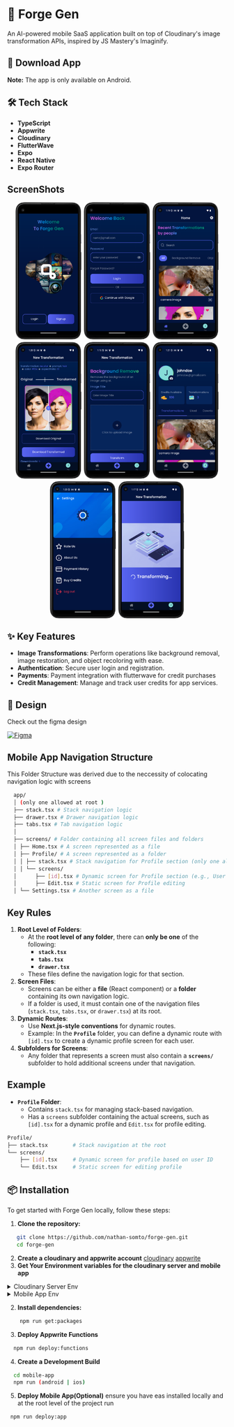 # 🚀 Forge Gen

An AI-powered mobile SaaS application built on top of Cloudinary's image transformation APIs, inspired by JS Mastery's Imaginify.

## 📲 Download App

**Note:** The app is only available on Android.

## 🛠️ Tech Stack

- **TypeScript**
- **Appwrite**
- **Cloudinary**
- **FlutterWave**
- **Expo**
- **React Native**
- **Expo Router**

## ScreenShots
<div style="display: flex; flex-direction: 'row'; flex-wrap: wrap; justify-content: center; gap: 6px">
<img src="./screenshots/welcome.png" width=30%>
<img src="./screenshots/login.png" width=30%>
<img src="./screenshots/home.png" width=30%>
<img src="./screenshots/transformation.png" width=30%>
<img src="./screenshots/newtransformation.png" width=30%>
<img src="./screenshots/profile.png" width=30%>
<img src="./screenshots/settings.png" width=30%>
<img src="./screenshots/transforming.png" width=30%>
</div>

## ✨ Key Features

- **Image Transformations**: Perform operations like background removal, image restoration, and object recoloring with ease.
- **Authentication**: Secure user login and registration.
- **Payments**: Payment integration with flutterwave for credit purchases
- **Credit Management**: Manage and track user credits for app services.

## 🎨 Design

Check out the figma design

[![Figma](https://img.shields.io/badge/Figma-Design_File-F24E1E?logo=figma&logoColor=white)](<https://www.figma.com/design/fnO5bCB4xclViIhFDR7rLd/Forge-Pro---AI-Art-Generator-App-UI-Kit-(Community)?node-id=0-1&node-type=CANVAS&t=aPUdzA2heD5yBNno-0>)

## Mobile App Navigation Structure

This Folder Structure was derived due to the neccessity of colocating navigation logic with screens

```bash
  app/
  │ (only one allowed at root )
  ├── stack.tsx # Stack navigation logic
  ├── drawer.tsx # Drawer navigation logic
  ├── tabs.tsx # Tab navigation logic
  │
  ├── screens/ # Folder containing all screen files and folders
  │ ├── Home.tsx # A screen represented as a file
  │ ├── Profile/ # A screen represented as a folder
  │ │ ├── stack.tsx # Stack navigation for Profile section (only one allowed at root)
  │ │ └── screens/
  │      ├── [id].tsx # Dynamic screen for Profile section (e.g., User ID)
  │      ├── Edit.tsx # Static screen for Profile editing
  │ └── Settings.tsx # Another screen as a file
```

## Key Rules

1. **Root Level of Folders**:
   - At the **root level of any folder**, there can **only be one** of the following:
     - **`stack.tsx`**
     - **`tabs.tsx`**
     - **`drawer.tsx`**
   - These files define the navigation logic for that section.
2. **Screen Files**:
   - Screens can be either a **file** (React component) or a **folder** containing its own navigation logic.
   - If a folder is used, it must contain one of the navigation files (`stack.tsx`, `tabs.tsx`, or `drawer.tsx`) at its root.
3. **Dynamic Routes**:
   - Use **Next.js-style conventions** for dynamic routes.
   - Example: In the **`Profile`** folder, you can define a dynamic route with `[id].tsx` to create a dynamic profile screen for each user.
4. **Subfolders for Screens**:
   - Any folder that represents a screen must also contain a **`screens/`** subfolder to hold additional screens under that navigation.

## Example

- **`Profile` Folder**:
  - Contains `stack.tsx` for managing stack-based navigation.
  - Has a `screens` subfolder containing the actual screens, such as `[id].tsx` for a dynamic profile and `Edit.tsx` for profile editing.

```bash
Profile/
├── stack.tsx        # Stack navigation at the root
└── screens/
    ├── [id].tsx     # Dynamic screen for profile based on user ID
    └── Edit.tsx     # Static screen for editing profile
```

## 📦 Installation

To get started with Forge Gen locally, follow these steps:

1. **Clone the repository:**

```bash
   git clone https://github.com/nathan-somto/forge-gen.git
   cd forge-gen
```

2. **Create a cloudinary and appwrite account**
   [cloudinary]()
   [appwrite]()
3. **Get Your Environment variables for the cloudinary server and mobile app**

<details> <summary>Cloudinary Server Env</summary>

```bash
  CLOUDINARY_API_KEY=''
CLOUDINARY_API_SECRET=''
CLOUDINARY_CLOUD_NAME=''
```
</details>
<details> <summary>Mobile App Env</summary>

```bash
EXPO_PUBLIC_APPWRITE_PROJECT_ID=''
EXPO_PUBLIC_APPWRITE_DATABASE_ID=''
EXPO_PUBLIC_APPWRITE_USER_COLLECTION_ID=''
EXPO_PUBLIC_APPWRITE_TRANS_COLLECTION_ID=''
EXPO_PUBLIC_APPWRITE_BUCKET_ID=''
EXPO_PUBLIC_APPWRITE_TRANSACTIONS_COLLECTION_ID=''
EXPO_PUBLIC_FLUTTER_WAVE_PUBLIC_KEY=''
EXPO_PUBLIC_APPWRITE_FUNCTION_ID=''
```
</details>

2. **Install dependencies:**

```bash
    npm run get:packages
```

3. **Deploy Appwrite Functions**

```bash
  npm run deploy:functions
```

4. **Create a Development Build**

```bash
  cd mobile-app
  npm run (android | ios)
```

5. **Deploy Mobile App(Optional)**
   ensure you have eas installed locally and at the root level of the project run

```bash
 npm run deploy:app
```
